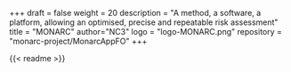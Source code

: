 +++
draft = false
weight = 20
description = "A method, a software, a platform, allowing an optimised, precise and repeatable risk assessment"
title = "MONARC"
author="NC3"
logo = "logo-MONARC.png"
repository = "monarc-project/MonarcAppFO"
+++

{{< readme >}}
